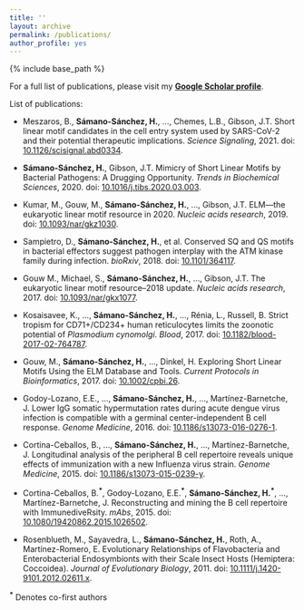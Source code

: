 ```yaml
---
title: ''
layout: archive
permalink: /publications/
author_profile: yes
---
```


{% include base_path %}

For a full list of publications, please visit my **[Google Scholar profile](https://scholar.google.de/citations?user=c5EwcVAAAAAJ)**.

List of publications:

* Meszaros, B., **Sámano-Sánchez, H.**, ..., Chemes, L.B., Gibson, J.T. Short linear motif candidates in the cell entry system used by SARS-CoV-2 and their potential therapeutic implications. *Science Signaling*, 2021. doi: [10.1126/scisignal.abd0334](https://doi.org/10.1126/scisignal.abd0334).

* **Sámano-Sánchez, H.**, Gibson, J.T. Mimicry of Short Linear Motifs by Bacterial Pathogens: A Drugging Opportunity. *Trends in Biochemical Sciences*, 2020. doi: [10.1016/j.tibs.2020.03.003](https://doi.org/10.1016/j.tibs.2020.03.003).

* Kumar, M., Gouw, M., **Sámano-Sánchez, H.**, ..., Gibson, J.T. ELM—the eukaryotic linear motif resource in 2020. *Nucleic acids research*, 2019. doi: [10.1093/nar/gkz1030](https://doi.org/10.1093/nar/gkz1030).

* Sampietro, D., **Sámano-Sánchez, H.**, et al. Conserved SQ and QS motifs in bacterial effectors suggest pathogen interplay with the ATM kinase family during infection. *bioRxiv*, 2018. doi: [10.1101/364117](https://www.biorxiv.org/content/early/2018/07/09/364117.abstract).

* Gouw M., Michael, S., **Sámano-Sánchez, H.**, ..., Gibson, J.T. The eukaryotic linear motif resource–2018 update. *Nucleic acids research*, 2017. doi: [10.1093/nar/gkx1077](https://doi.org/10.1093/nar/gkx1077).

* Kosaisavee, K., ..., **Sámano-Sánchez, H.**, ..., Rénia, L., Russell, B. Strict tropism for CD71+/CD234+ human reticulocytes limits the zoonotic potential of *Plasmodium cynomolgi*. *Blood*, 2017. doi: [10.1182/blood-2017-02-764787](https://doi.org/10.1182/blood-2017-02-764787).

* Gouw, M., **Sámano-Sánchez, H.**, ..., Dinkel, H. Exploring Short Linear Motifs Using the ELM Database and Tools. *Current Protocols in Bioinformatics*, 2017. doi: [10.1002/cpbi.26](https://doi.org/10.1002/cpbi.26).

* Godoy-Lozano, E.E., ..., **Sámano-Sánchez, H.**, ..., Martínez-Barnetche, J. Lower IgG somatic hypermutation rates during acute dengue virus infection is compatible with a germinal center-independent B cell response. *Genome Medicine*, 2016. doi: [10.1186/s13073-016-0276-1](https://doi.org/10.1186/s13073-016-0276-1).

* Cortina-Ceballos, B., ..., **Sámano-Sánchez, H.**, ..., Martínez-Barnetche, J. Longitudinal analysis of the peripheral B cell repertoire reveals unique effects of immunization with a new Influenza virus strain. *Genome Medicine*, 2015. doi: [10.1186/s13073-015-0239-y](https://doi.org/10.1186/s13073-015-0239-y).

* Cortina-Ceballos, B.**<sup>\*</sup>**, Godoy-Lozano, E.E.**<sup>\*</sup>**, **Sámano-Sánchez, H.<sup>\*</sup>**, ..., Martínez-Barnetche, J. Reconstructing and mining the B cell repertoire with ImmunediveRsity. *mAbs*, 2015. doi: [10.1080/19420862.2015.1026502](https://doi.org/10.1080/19420862.2015.1026502).

* Rosenblueth, M., Sayavedra, L., **Sámano-Sánchez, H.**, Roth, A., Martínez-Romero, E. Evolutionary Relationships of Flavobacteria and Enterobacterial Endosymbionts with their Scale Insect Hosts (Hemiptera: Coccoidea). *Journal of Evolutionary Biology*, 2011. doi: [10.1111/j.1420-9101.2012.02611.x](https://doi.org/10.1111/j.1420-9101.2012.02611.x).

**<sup>\*</sup>** Denotes co-first authors

